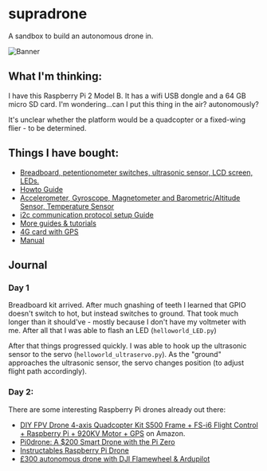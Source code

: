 # supradrone
A sandbox to build an autonomous drone in.

![Banner](https://github.com/srosro/supradrone/blob/master/assets/supradrone.png?raw=true)

## What I'm thinking:
I have this Raspberry Pi 2 Model B.  It has a wifi USB dongle and a 64 GB micro SD card.  I'm wondering...can I put this thing in the air? autonomously?

It's unclear whether the platform would be a quadcopter or a fixed-wing flier - to be determined.

## Things I have bought:
* [Breadboard, petentionometer switches, ultrasonic sensor, LCD screen, LEDs.](https://www.amazon.com/gp/product/B06W54L7B5)
 * [Howto Guide](https://github.com/Freenove/Freenove_Ultimate_Starter_Kit_for_Raspberry_Pi)
* [Accelerometer, Gyroscope, Magnetometer and Barometric/Altitude Sensor, Temperature Sensor](https://www.amazon.com/gp/product/B072MN8ZRC)
 * [i2c communication protocol setup Guide](https://ozzmaker.com/i2c/)
 * [More guides & tutorials](https://ozzmaker.com/product/berryimu-accelerometer-gyroscope-magnetometer-barometricaltitude-sensor/)
* [4G card with GPS](https://www.amazon.com/gp/product/B07PLXNVGZ)
 * [Manual](https://www.waveshare.com/w/upload/6/6d/SIM7600E-H-4G-HAT-Manual-EN.pdf)


## Journal
### Day 1
Breadboard kit arrived.  After much gnashing of teeth I learned that GPIO doesn't switch to hot, but instead switches to ground.  That took much longer than it should've - mostly because I don't have my voltmeter with me.  After all that I was able to flash an LED (```helloworld_LED.py```)

After that things progressed quickly.  I was able to hook up the ultrasonic sensor to the servo (```helloworld_ultraservo.py```).  As the "ground" approaches the ultrasonic sensor, the servo changes position (to adjust flight path accordingly).


### Day 2:
There are some interesting Raspberry Pi drones already out there:
* [DIY FPV Drone 4-axis Quadcopter Kit S500 Frame + FS-i6 Flight Control + Raspberry Pi + 920KV Motor + GPS](https://www.amazon.com/4-axis-Quadcopter-Flight-Control-Raspberry/dp/B07R7DLQGK) on Amazon.
* [Pi0drone: A $200 Smart Drone with the Pi Zero](https://www.hackster.io/12590/pi0drone-a-200-smart-drone-with-the-pi-zero-4fec08)
* [Instructables Raspberry Pi Drone](https://www.instructables.com/id/The-Drone-Pi/)
* [£300 autonomous drone with DJI Flamewheel & Ardupilot](https://medium.com/the-reading-room/how-to-build-an-autonomous-drone-for-less-than-300-80ebeb2b1db8)
